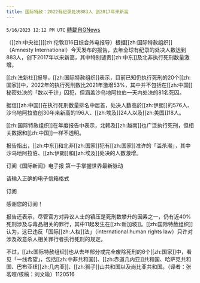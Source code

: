 ```yaml
---
title: 国际特赦：2022有纪录处决883人 创2017年来新高
---
```

`5/16/2023 12:12 PM UTC` [轉載自GNews](https://gnews.org/articles/1303948)


（[[zh:中央社]][[zh:伦敦]]16日综合外电报导）根据[[zh:国际特赦组织]]（Amnesty International）今天发布的报告，去年全球有纪录的处决人数达到883人，创下2017年以来新高，其中特别谴责[[zh:中东]]及北非执行死刑数量激增。

[[zh:法新社]]报导，[[zh:国际特赦组织]]表示，目前已知仍执行死刑的20个[[zh:国家]]中，2022年的执行死刑数比2021年激增53%，其中并不包括在[[zh:中国]]秘密处决的「数以千计」囚犯，但涵盖沙乌地阿拉伯一天内处决的81名死囚。

据信[[zh:中国]]在执行死刑数量排名中居首，处决人数高於[[zh:伊朗]]的576人、沙乌地阿拉伯创30年来新高的196人、[[zh:埃及]]24人以及[[zh:美国]]18人。

[[zh:国际特赦组织]]在年度报告中表示，北韩及[[zh:越南]]也广泛执行死刑，但相关数据和[[zh:中国]]一样不透明。

报告指出，[[zh:中东]]和北非[[zh:国家]]犯有[[zh:国家]]准许的「滥杀潮」，其中沙乌地阿拉伯、[[zh:伊朗]]和[[zh:埃及]]处决的人数激增。

订阅《国际新闻》电子报 第一手掌握世界最新脉动

请输入正确的电子信箱格式

订阅

感谢您的订阅！

报告还表示，尽管官方对异议人士的镇压是死刑数攀升的因素之一，仍有近40%死刑涉及与毒品相关的罪行，其中11起发生在[[zh:新加坡]]。[[zh:国际特赦组织]]认为，这已违反「国际[[zh:人权]]法」（international human rights law）只许对涉及故意杀人相关罪行者执行死刑的规定。

不过，[[zh:国际特赦组织]]也从去年部分或完全废除死刑的6个[[zh:国家]]中，看见「一线希望」，包括[[zh:中非共和国]]、[[zh:赤道几内亚]]共和国、哈萨克共和国、巴布亚纽[[zh:几内亚]]、[[zh:狮子]]山共和国以及尚比亚共和国。（译者：张茗喧/核稿：刘文瑜）1120516

